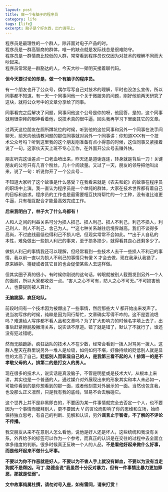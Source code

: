 ```yaml
---
layout: post
title: 做一个有脑子的程序员
category: life
tags: [life]
excerpt: 脑子是个好东西，出门请带上。
---
```


程序员是最理性的一个群人，除非面对电子产品的时。  
程序员是一群高智商的群体，唯一的缺点就是发际线总是很难防守。  
程序员是一群情商比较低的人群，常常看到程序员仅仅因为对技术的理解不同而大吵起来。  
程序员常常是一群豁达的人，今天大吵一架明天接着聊代码。  

**但今天要讨论的却是，做一个有脑子的程序员。**

有一个朋友也开了公众号，偶尔写写自己对技术的理解，平时也没怎么宣传，所以同事都不知道。有一天一个同事问他一个关于微服务的问题，刚好他前两天研究了这块，就将公众号中的文章分享给了同事。

同事看完之后解决了问题，同事问他这个公号是你的呀，他回答，是的，这个同事就用很崇拜的眼神看着他，说技术真的很牛逼，回头我再学习下里面其它的文章。

过两天这位朋友在厕所蹲坑位的时候，听到他的这位同事和另外一个同事在洗手间聊天，前天向他请教问题的那位同事就对另外一个同事讲：你知道XXX有一个技术公众号吗？听到这里我的这个朋友刚准备有点小得意的时候，这位同事又紧接着说了一句，这家伙天天上班不专心工作，在外面开公众号去赚外快。

朋友听完这话差点一口老血喷出来，昨天还是道谢连连，转身就是背后一刀！关键朋友的公号只有几百个粉丝，几十个阅读量。又过了一天，朋友的领导把他叫出来，说了一句：听说你开了一个公众号...

不知道大家听了这个故事是什么感受？在我看来就是《农夫和蛇》的故事在程序员的职场中上演。我一直认为程序员是一个单纯的群体，大家在技术世界都有着自己的目标和追求。程序员的工作也是最需要相互扶持帮忙的一个工种，没有谁比谁更牛逼，只有相互配合才能最高效完成工作。

**后来我明白了，林子大了什么鸟都有！**

人和人之间的利益关系可分为损人损己、损人利己、损人不利己，利己不损人，利己利人、利人不利己、舍己为人。**这七种关系越往后境界越高。我们不谈得多高尚，不过底线最低也得利己不损人吧，但现实常常不会如此。**出于人自私的本性，难免做出一些损人利己的事来，至于损多损少，就得看其良心还剩多少了。

做损人利己的事情我还可以理解，但经常看到一些技术人去干一些损人不利己的事情，我以前一直以为损人不利己的事情只有傻 X 才会去做，现在我承认我错了，原来嫉妒、猜疑或者其它目的也会促使某些人去这样做。

但其实圈子真的很小，有时候你刚说的这句话，转眼就被别人截图发到另外一个人的面前，所以大家都收敛一点。“害人之心不可有，防人之心不可无。”不可损害他人，也要提防被人算计。

**无脑跪舔，疯狂站队。**

前段时间有一个技术因为被爆出了一些事情，然后那些大 V 都开始出来发声了。说当初写序的时候，纯粹是因为同行帮忙，文章确实写得不咋的。这不是耍流氓吗？难道给人写序都不看人品和文章吗？为了扩大影响力的时候名字填上去了，出事后赶紧擦屁股撇清关系，说实话不厚道。错了就是错了，默认了不就行了，谁还没有犯过错呢。

然而无脑跪舔，疯狂战队的技术人不在少数，经常会看到一拨人对骂另一拨人。这群人整天在群里说另外一堆人是垃圾，如何如何不堪，好像持续的贬低别人就是显性的太高了自己。**贬低别人而彰显自己的人，是我第三看不起的人！排第一的是不孝敬父母的人，排第二的是打女人的男人。**

现在很多的技术人，说实话是真没脑子，不管是明星或是技术大V，从根本上来讲，其实也是一个普通的人。通过媒介对外展现出来的形象其实和本人未必如一，可能你看到的是你想看到的那一面，或者他刻意对外展示的一面。当然也包含我，也没那么正义凛然，只是我有我的底线，轻易不会去触碰它。

这个世界上并不是非黑即白的，不要因为某一件事情就完全去否定一个人，也不要因为一个事情而膜拜别人，更不要因大 V 的言论而影响了你的思维和立场，始终保持独立思考，有自己的判断、见解和认识，另外**谣言止于智者，不了解的不评论不传播。**

我交朋友从来不在意别人怎么看他，说他是好人还是坏人，这些统统和我没有关系，外界给予的标签可以作为一个参考，而真正的认识是在交往的过程中去全面立体多维度的判断。很多时候真正反映一个人的人品，**不是看他好起来做什么好事，而是他坏起来不做什么坏事。**

**不要以为你不作恶就是好人，不要以为不害人手上就没有鲜血，不要以为没有当走狗就不是帮凶。马丁.路德金说“我虽然十分反对暴力，但有一件事情比暴力更加罪恶，那就是怯弱”。**

**文中故事纯属杜撰，请勿对号入座，如有雷同，请来打赏！**
